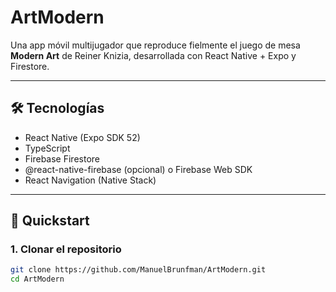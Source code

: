 # ArtModern

Una app móvil multijugador que reproduce fielmente el juego de mesa **Modern Art** de Reiner Knizia, desarrollada con React Native + Expo y Firestore.

---

## 🛠 Tecnologías

- React Native (Expo SDK 52)  
- TypeScript  
- Firebase Firestore  
- @react-native-firebase (opcional) o Firebase Web SDK  
- React Navigation (Native Stack)  

---

## 🚀 Quickstart

### 1. Clonar el repositorio

```bash
git clone https://github.com/ManuelBrunfman/ArtModern.git
cd ArtModern
